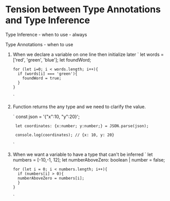 # Tension between Type Annotations and Type Inference

Type Inference - when to use - always

Type Annotations - when to use

1.  When we declare a variable on one line then initialize later
    `
        let words = ['red', 'green', 'blue'];
        let foundWord;

        for (let i=0; i < words.length; i++){
          if (words[i] === 'green'){
            foundWord = true;
          }
        }
    `

2.  Function returns the any type and we need to clarify the value.

    `
         const json = '{"x":10, "y":20}';

         let coordinates: {x:number; y:number;} = JSON.parse(json);
         
         console.log(coordinates); // {x: 10, y: 20}
    `

3.  When we want a variable to have a type that can't be inferred
    `
        let numbers = [-10,-1, 12];
        let numberAboveZero: boolean | number = false;

        for (let i = 0; i < numbers.length; i++){
          if (numbers[i] > 0){
          numberAboveZero = numbers[i];
          }
        }
    `
